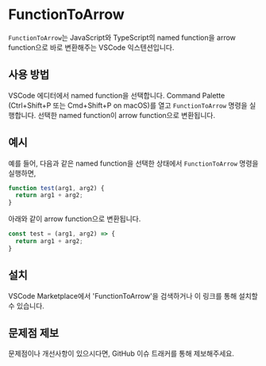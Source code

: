 # FunctionToArrow
`FunctionToArrow`는 JavaScript와 TypeScript의 named function을 arrow function으로 바로 변환해주는 VSCode 익스텐션입니다.

## 사용 방법
VSCode 에디터에서 named function을 선택합니다.
Command Palette (Ctrl+Shift+P 또는 Cmd+Shift+P on macOS)를 열고 `FunctionToArrow` 명령을 실행합니다.
선택한 named function이 arrow function으로 변환됩니다.

## 예시
예를 들어, 다음과 같은 named function을 선택한 상태에서 `FunctionToArrow` 명령을 실행하면,

```typescript
function test(arg1, arg2) {
  return arg1 + arg2;
}
```
아래와 같이 arrow function으로 변환됩니다.

```typescript
const test = (arg1, arg2) => {
  return arg1 + arg2;
}
```
## 설치
VSCode Marketplace에서 'FunctionToArrow'을 검색하거나 이 링크를 통해 설치할 수 있습니다.

## 문제점 제보
문제점이나 개선사항이 있으시다면, GitHub 이슈 트래커를 통해 제보해주세요.